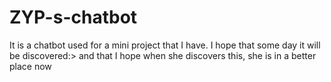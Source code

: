 # ZYP-s-chatbot
It is a chatbot used for a mini project that I have.
I hope that some day it will be discovered:>
and that I hope when she discovers this, she is in a better place now

